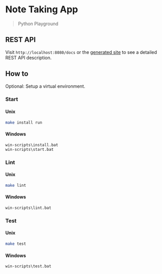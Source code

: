 # Note Taking App
> Python Playground
## REST API
Visit `http://localhost:8080/docs` 
or the [generated site](https://francisco-polaco.github.io/note-python-playground/)
to see a detailed REST API description.

## How to
Optional: Setup a virtual environment.

### Start
#### Unix
```bash
make install run
```

#### Windows
```
win-scripts\install.bat
win-scripts\start.bat
```

### Lint
#### Unix
```bash
make lint
```

#### Windows
```
win-scripts\lint.bat
```

### Test
#### Unix
```bash
make test
```

#### Windows
```
win-scripts\test.bat
```
